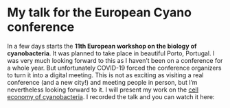 My talk for the European Cyano conference
================

In a few days starts the **11th European workshop on the biology of
cyanobacteria**. It was planned to take place in beautiful Porto,
Portugal. I was very much looking forward to this as I haven’t been on a
conference for a whole year. But unfortunately COVID-19 forced the
conference organizers to turn it into a digital meeting. This is not as
exciting as visiting a real conference (and a new city\!) and meeting
people in person, but I’m nevertheless looking forward to it. I will
present my work on the [cell economy of cyanobacteria](projects). I
recorded the talk and you can watch it here:

<!-- Link to talk in html -->
